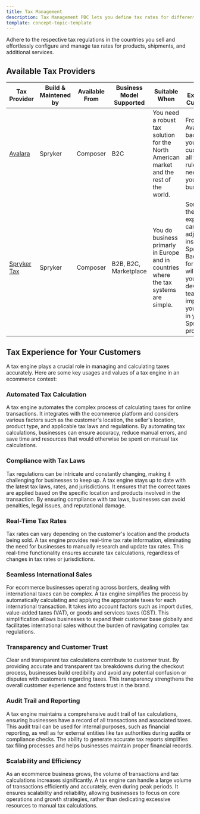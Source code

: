```yaml
---
title: Tax Management
description: Tax Management PBC lets you define tax rates for different stores and products
template: concept-topic-template
---
```


Adhere to the respective tax regulations in the countries you sell and effortlessly configure and manage tax rates for products, shipments, and additional services.

## Available Tax Providers

| Tax Provider | Build & Maintened by | Available From | Business Model Supported | Suitable When | Can be Extended & Customized |
| --- | --- | ---| ---| --- | -- |
| [Avalara](/docs/pbc/all/tax-management/{{page.version}}/avalara/avalara.html) | Spryker | Composer | B2C | You need a robust tax solution for the North American market and the rest of the world. | From the Avalara back-office, you can customize all the tax rules you need for your business. |
| [Spryker Tax](/docs/pbc/all/tax-management/{{page.version}}/spryker-tax/spryker-tax.html) | Spryker | Composer | B2B, B2C, Marketplace | You do business primarly in Europe and in countries where the tax systems are simple. | Some part of the tax experience can be adjusted inside the Spryker Back-Office, for rest you will need your development team to implement your needs in your Spryker project. |

## Tax Experience for Your Customers

A tax engine plays a crucial role in managing and calculating taxes accurately. Here are some key usages and values of a tax engine in an ecommerce context:

### Automated Tax Calculation

A tax engine automates the complex process of calculating taxes for online transactions. It integrates with the ecommerce platform and considers various factors such as the customer's location, the seller's location, product type, and applicable tax laws and regulations. By automating tax calculations, businesses can ensure accuracy, reduce manual errors, and save time and resources that would otherwise be spent on manual tax calculations.

### Compliance with Tax Laws

Tax regulations can be intricate and constantly changing, making it challenging for businesses to keep up. A tax engine stays up to date with the latest tax laws, rates, and jurisdictions. It ensures that the correct taxes are applied based on the specific location and products involved in the transaction. By ensuring compliance with tax laws, businesses can avoid penalties, legal issues, and reputational damage.

### Real-Time Tax Rates

Tax rates can vary depending on the customer's location and the products being sold. A tax engine provides real-time tax rate information, eliminating the need for businesses to manually research and update tax rates. This real-time functionality ensures accurate tax calculations, regardless of changes in tax rates or jurisdictions.

### Seamless International Sales

For ecommerce businesses operating across borders, dealing with international taxes can be complex. A tax engine simplifies the process by automatically calculating and applying the appropriate taxes for each international transaction. It takes into account factors such as import duties, value-added taxes (VAT), or goods and services taxes (GST). This simplification allows businesses to expand their customer base globally and facilitates international sales without the burden of navigating complex tax regulations.

### Transparency and Customer Trust

Clear and transparent tax calculations contribute to customer trust. By providing accurate and transparent tax breakdowns during the checkout process, businesses build credibility and avoid any potential confusion or disputes with customers regarding taxes. This transparency strengthens the overall customer experience and fosters trust in the brand.

### Audit Trail and Reporting

A tax engine maintains a comprehensive audit trail of tax calculations, ensuring businesses have a record of all transactions and associated taxes. This audit trail can be used for internal purposes, such as financial reporting, as well as for external entities like tax authorities during audits or compliance checks. The ability to generate accurate tax reports simplifies tax filing processes and helps businesses maintain proper financial records.

### Scalability and Efficiency

As an ecommerce business grows, the volume of transactions and tax calculations increases significantly. A tax engine can handle a large volume of transactions efficiently and accurately, even during peak periods. It ensures scalability and reliability, allowing businesses to focus on core operations and growth strategies, rather than dedicating excessive resources to manual tax calculations.
